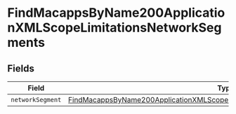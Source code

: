 # FindMacappsByName200ApplicationXMLScopeLimitationsNetworkSegments


## Fields

| Field                                                                                                                                                                                         | Type                                                                                                                                                                                          | Required                                                                                                                                                                                      | Description                                                                                                                                                                                   |
| --------------------------------------------------------------------------------------------------------------------------------------------------------------------------------------------- | --------------------------------------------------------------------------------------------------------------------------------------------------------------------------------------------- | --------------------------------------------------------------------------------------------------------------------------------------------------------------------------------------------- | --------------------------------------------------------------------------------------------------------------------------------------------------------------------------------------------- |
| `networkSegment`                                                                                                                                                                              | [FindMacappsByName200ApplicationXMLScopeLimitationsNetworkSegmentsNetworkSegment](../../models/operations/findmacappsbyname200applicationxmlscopelimitationsnetworksegmentsnetworksegment.md) | :heavy_minus_sign:                                                                                                                                                                            | N/A                                                                                                                                                                                           |